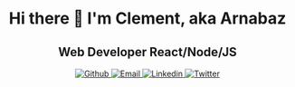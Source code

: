 <h1 align=center> Hi there 👋 I'm Clement, aka Arnabaz</h1>

<h2 align=center>Web Developer React/Node/JS</h2>

<p align="center">
  
  <a href="https://github.com/Arnabaz" >
    <img src="https://img.shields.io/badge/github.svg?style=for-the-badge&logo=github&logoColor=white" alt="Github"  />
  </a>
  <a href="mailto:clement.vallet.pro@gmail.com">
    <img src="https://img.shields.io/badge/Gmail?style=for-the-badge&logo=gmail&logoColor=white" alt="Email" />
  </a>
  <a href="https://www.linkedin.com/in/vallet-clement/" >
    <img src="https://img.shields.io/badge/Clement Vallet.svg?style=for-the-badge&logo=linkedin&logoColor=white" alt="Linkedin" />
  </a>
  <a href="https://twitter.com/ArnabazFR" >
    <img src="https://img.shields.io/badge/@ArnabazFR.svg?style=for-the-badge&logo=Twitter&logoColor=white" alt="Twitter" />
  </a>
</p>


<!--







- 🔭 I’m currently working on ...
- 🌱 I’m currently learning ...
- 👯 I’m looking to collaborate on ...
- 🤔 I’m looking for help with ...
- 💬 Ask me about ...

- 😄 Pronouns: ...
- ⚡ Fun fact: ...

Find me on :
Twitter
LinkedIn

My skills :
HTML5
CSS3
JavaScript
ReactJS
NodeJS
ExpressJS
Sass
MySQL
MongoDB
Git
-->
